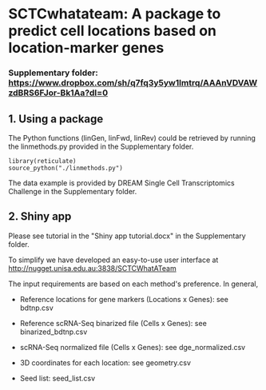 
# SCTCwhatateam: A package to predict cell locations based on location-marker genes

### Supplementary folder: https://www.dropbox.com/sh/q7fq3y5yw1lmtrq/AAAnVDVAWzdBRS6FJor-Bk1Aa?dl=0

## 1. Using a package


The Python functions (linGen, linFwd, linRev) could be retrieved by running the linmethods.py provided in the Supplementary folder.


```{r}
library(reticulate)
source_python("./linmethods.py")
```

The data example is provided by DREAM Single Cell Transcriptomics Challenge in the Supplementary folder.

## 2. Shiny app

Please see tutorial in the "Shiny app tutorial.docx" in the Supplementary folder.

To simplify we have developed an easy-to-use user interface at http://nugget.unisa.edu.au:3838/SCTCWhatATeam

The input requirements are based on each method's preference. In general,

- Reference locations for gene markers (Locations x Genes): see bdtnp.csv

- Reference scRNA-Seq binarized file (Cells x Genes): see binarized_bdtnp.csv

- scRNA-Seq normalized file (Cells x Genes): see dge_normalized.csv

- 3D coordinates for each location: see geometry.csv

- Seed list: seed_list.csv
